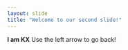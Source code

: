 ```yaml
---
layout: slide
title: "Welcome to our second slide!"
---
```

**I am KX**
Use the left arrow to go back!
